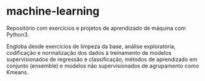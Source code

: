 # machine-learning
Repositório com exercícios e projetos de aprendizado de máquina com Python3. 

Engloba desde exercícios de limpeza da base, análise exploratória, codificação e normalização dos dados à treinamento de modelos supervisionados de regressão e classificação, métodos de aprendizado em conjunto (ensemble) e modelos não supervisionados de agrupamento como Kmeans.
